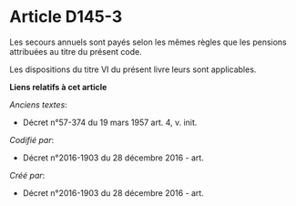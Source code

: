 # Article D145-3

Les secours annuels sont payés selon les mêmes règles que les pensions attribuées au titre du présent code.

Les dispositions du titre VI du présent livre leurs sont applicables.

**Liens relatifs à cet article**

_Anciens textes_:

  - Décret n°57-374 du 19 mars 1957 art. 4, v. init.

_Codifié par_:

  - Décret n°2016-1903 du 28 décembre 2016 - art.

_Créé par_:

  - Décret n°2016-1903 du 28 décembre 2016 - art.
